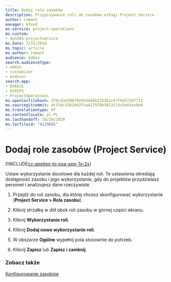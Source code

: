 ```yaml
---
title: Dodaj role zasobów
description: Przypisywanie roli do zasobów usługi Project Service
author: rumant
manager: kfend
ms.service: project-operations
ms.custom:
- dyn365-projectservice
ms.date: 7/31/2018
ms.topic: article
ms.author: rumant
audience: Admin
search.audienceType:
- admin
- customizer
- enduser
search.app:
- D365CE
- D365PS
- ProjectOperations
ms.openlocfilehash: 378c43e206f9295d445b1323b1c67f9d573df713
ms.sourcegitcommit: 4cf1dc1561b92fca4175f0b3813133c5e63ce8e6
ms.translationtype: HT
ms.contentlocale: pl-PL
ms.lasthandoff: 10/28/2020
ms.locfileid: "4129601"
---
```

# <a name="add-resource-roles-project-service"></a>Dodaj role zasobów (Project Service)

[!INCLUDE[cc-applies-to-psa-app-1x-2x](../includes/cc-applies-to-psa-app-1x-2x.md)]

Ustaw wykorzystanie docelowe dla każdej roli. Te ustawienia określają dostępność zasobu i jego wykorzystanie, gdy do projektów przydzielasz personel i analizujesz dane rzeczywiste.  
  
1.  Przejdź do roli zasobu, dla której chcesz skonfigurować wykorzystanie (**Project Service > Rola zasobu**).  
  
2.  Kliknij strzałkę w dół obok roli zasobu w górnej części ekranu.  
  
3.  Kliknij **Wykorzystanie roli**.  
  
4.  Kliknij **Dodaj nowe wykorzystanie roli**.  
  
5.  W obszarze **Ogólne** wypełnij pola stosownie do potrzeb.  
  
6.  Kliknij **Zapisz** lub **Zapisz i zamknij**.  
  
### <a name="see-also"></a>Zobacz także  
 [Konfigurowanie zasobów](../psa/set-up-resources.md)
